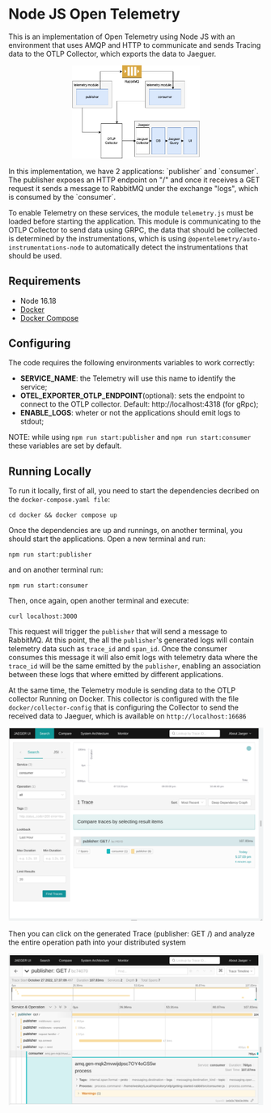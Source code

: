 # Node JS Open Telemetry 

This is an implementation of Open Telemetry using Node JS with an environment that uses AMQP and HTTP to communicate and sends Tracing data to the OTLP Collector, which exports the data to Jaeguer.

<p align="center">
  <img src="./docs/assets/architecture.png" width=50% height=50%>
</p>
In this implementation, we have 2 applications: `publisher` and `consumer`. The publisher exposes an HTTP endpoint on "/" and once it receives a GET request it sends a message to RabbitMQ under the exchange "logs", which is consumed by the `consumer`. 

To enable Telemetry on these services, the module `telemetry.js` must be loaded before starting the application. This module is communicating to the OTLP Collector to send data using GRPC, the data that should be collected is determined by the instrumentations, which is using `@opentelemetry/auto-instrumentations-node` to automatically detect the instrumentations that should be used.

## Requirements 

* Node 16.18
* [Docker](https://www.docker.com/products/docker-desktop/) 
* [Docker Compose](https://docs.docker.com/compose/install/)

## Configuring

The code requires the following environments variables to work correctly:

* **SERVICE_NAME**: the Telemetry will use this name to identify the service;
* **OTEL_EXPORTER_OTLP_ENDPOINT**(optional): sets the endpoint to connect to the OTLP collector. Default: http://localhost:4318 (for gRpc);
* **ENABLE_LOGS**: wheter or not the applications should emit logs to stdout;

NOTE: while using `npm run start:publisher` and `npm run start:consumer` these variables are set by default.

## Running Locally

To run it locally, first of all, you need to start the dependencies decribed on the `docker-compose.yaml file`:

```
cd docker && docker compose up 
```

Once the dependencies are up and runnings, on another terminal, you should start the applications. Open a new terminal and run:

```
npm run start:publisher
```

and on another terminal run:

```
npm run start:consumer
```

Then, once again, open another terminal and execute:
```
curl localhost:3000
```

This request will trigger the `publisher` that will send a message to RabbitMQ. At this point, the all the `publisher`'s generated logs will contain telemetry data such as `trace_id` and `span_id`. Once the consumer consumes this message it will also emit logs with telemetry data where the `trace_id` will be the same emitted by the `publisher`, enabling an association between these logs that where emitted by different applications.

At the same time, the Telemetry module is sending data to the OTLP collector Running on Docker. This collector is configured with the file `docker/collector-config` that is configuring the Collector to send the received data to Jaeguer, which is available on `http://localhost:16686`

<p align="center">
  <img src="./docs/assets/jaeguer1.png" >
</p>

Then you can click on the generated Trace (publisher: GET /) and analyze the entire operation path into your distributed system

<p align="center">
  <img src="./docs/assets/jaeguer2.png" >
</p>
